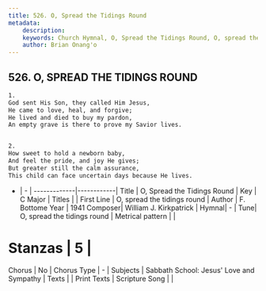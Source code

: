 ```yaml
---
title: 526. O, Spread the Tidings Round
metadata:
    description: 
    keywords: Church Hymnal, O, Spread the Tidings Round, O, spread the tidings round, 
    author: Brian Onang'o
---
```



## 526. O, SPREAD THE TIDINGS ROUND

```txt
1.
God sent His Son, they called Him Jesus,
He came to love, heal, and forgive;
He lived and died to buy my pardon,
An empty grave is there to prove my Savior lives.


2.
How sweet to hold a newborn baby,
And feel the pride, and joy He gives;
But greater still the calm assurance,
This child can face uncertain days because He lives.
```

- |   -  |
-------------|------------|
Title | O, Spread the Tidings Round |
Key | C Major |
Titles |  |
First Line | O, spread the tidings round |
Author | F. Bottome
Year | 1941
Composer| William J. Kirkpatrick |
Hymnal|  - |
Tune| O, spread the tidings round |
Metrical pattern | |
# Stanzas | 5 |
Chorus | No |
Chorus Type | - |
Subjects | Sabbath School: Jesus' Love and Sympathy |
Texts |  |
Print Texts | 
Scripture Song |  |
  
